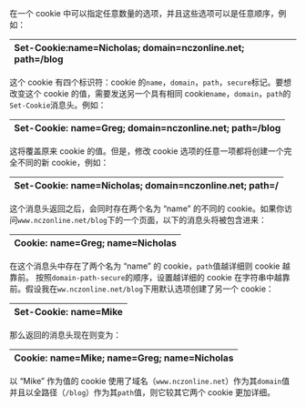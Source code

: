 在一个 cookie 中可以指定任意数量的选项，并且这些选项可以是任意顺序，例如：

| Set-Cookie:name=Nicholas; domain=nczonline.net; path=/blog |
| :--- |


这个 cookie 有四个标识符：cookie 的`name`，`domain`，`path`，`secure`标记。要想改变这个 cookie 的值，需要发送另一个具有相同 cookie`name`，`domain`，`path`的`Set-Cookie`消息头。例如：

| Set-Cookie: name=Greg; domain=nczonline.net; path=/blog |
| :--- |


这将覆盖原来 cookie 的值。但是，修改 cookie 选项的任意一项都将创建一个完全不同的新 cookie，例如：

| Set-Cookie: name=Nicholas; domain=nczonline.net; path=/ |
| :--- |


这个消息头返回之后，会同时存在两个名为 “name” 的不同的 cookie。如果你访问`www.nczonline.net/blog`下的一个页面，以下的消息头将被包含进来：

| Cookie: name=Greg; name=Nicholas |
| :--- |


在这个消息头中存在了两个名为 “name” 的 cookie，`path`值越详细则 cookie 越靠前。 按照`domain-path-secure`的顺序，设置越详细的 cookie 在字符串中越靠前。假设我在`ww.nczonline.net/blog`下用默认选项创建了另一个 cookie：

| Set-Cookie: name=Mike |
| :--- |


那么返回的消息头现在则变为：

| Cookie: name=Mike; name=Greg; name=Nicholas |
| :--- |


以 “Mike” 作为值的 cookie 使用了域名（`www.nczonline.net`）作为其`domain`值并且以全路径（`/blog`）作为其`path`值，则它较其它两个 cookie 更加详细。

